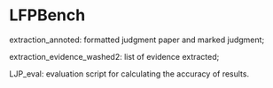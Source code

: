 # LFPBench

extraction_annoted: formatted judgment paper and marked judgment;

extraction_evidence_washed2: list of evidence extracted;

LJP_eval: evaluation script for calculating the accuracy of results.
